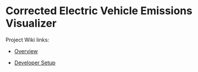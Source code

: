 # Corrected Electric Vehicle Emissions Visualizer

Project Wiki links:

* [Overview](https://github.com/nick-esqueda/corrected-ev-emissions/wiki/Overview)

* [Developer Setup](https://github.com/nick-esqueda/corrected-ev-emissions/wiki/Dev-Setup)
